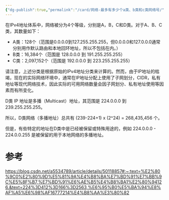 ```yaml
---
{"dg-publish":true,"permalink":"/card/网络-最多有多少个a类、b类和c类网络号/","noteIcon":"","created":"2021-05-24T14:05:00+08:00","updated":"2024-02-01T13:02:45+08:00"}
---
```



在IPv4地址体系中，网络被分为4个等级，分别是A，B，C和D类。对于A、B、C类，其数量如下：

- A类：128个（范围是0.0.0.0到127.255.255.255，但0.0.0.0和127.0.0.0通常分别用作默认路由和本地回环地址，所以不包括在内。）
- B类：16,384个（范围是 128.0.0.0 到 191.255.255.255）
- C类：2,097,152个（范围是 192.0.0.0 到 223.255.255.255）

请注意，上述分类是根据原始的IPv4地址分类来计算的。然而，由于IP地址的枯竭，现在的实际网络环境中，通常在IP地址分配上使用了子网划分，CIDR，私有地址等现代网络技术，因此实际的可用网络数量会因子网划分、私有地址使用等因素而有所变化。

D类 IP 地址是多播（Multicast）地址，其范围是 224.0.0.0 到 239.255.255.255。

所以，D类网络（多播地址）总共有 (239-224+1) x (2^24) = 268,435,456 个。

但是，有些特定的地址在D类中是已经被保留或特殊用途的，例如 224.0.0.0 - 224.0.0.255 是被保留的用于本地网络的多播地址。

# 参考

https://blog.csdn.net/a5534789/article/details/50118857#:~:text=%E2%80%9C0%E2%80%9D%E5%81%9A%E4%B8%BA%E7%BD%91%E7%BB%9C%E5%8F%B7,%E7%BD%91%E6%AE%B5%E4%B8%BA1%E2%80%94126.&text=224%3D412%3D166%3D2563,%E6%95%B0%E5%BA%94%E8%AF%A5%E6%98%AF16777214%E4%B8%AA%E3%80%82